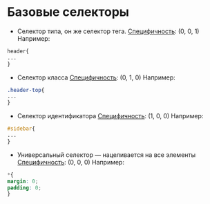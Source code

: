 # Базовые селекторы
- Селектор типа, он же селектор тега. 
[Специфичность](Специфичность.md): (0, 0, 1)
Например: 
```css
header{
...
}
```
- Селектор класса
[Специфичность](Специфичность.md): (0, 1, 0)
Например: 
```css
.header-top{
...
}
```
- Селектор идентификатора
[Специфичность](Специфичность.md): (1, 0, 0)
Например: 
```css
#sidebar{
...
}
```
- Универсальный селектор — нацеливается на все элементы
[Специфичность](Специфичность.md): (0, 0, 0)
Например: 
```css
*{
margin: 0;
padding: 0;
}
```